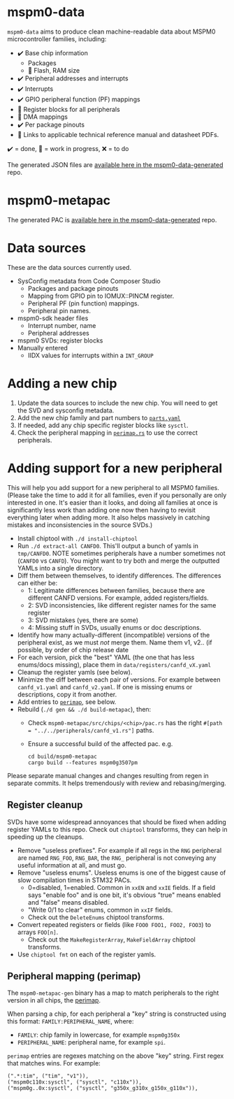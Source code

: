 # mspm0-data

`mspm0-data` aims to produce clean machine-readable data about MSPM0 microcontroller families, including:

- ✔️ Base chip information
  - Packages
  - 🚧 Flash, RAM size
- ✔️ Peripheral addresses and interrupts
- ✔️ Interrupts
- ✔️ GPIO peripheral function (PF) mappings
- 🚧 Register blocks for all peripherals
- 🚧 DMA mappings
- ✔️ Per package pinouts
- 🚧 Links to applicable technical reference manual and datasheet PDFs.

✔️ = done, 🚧 = work in progress, ❌ = to do

The generated JSON files are [available here in the mspm0-data-generated](todo.txt) repo.

# mspm0-metapac

The generated PAC is [available here in the mspm0-data-generated](todo.txt) repo.

# Data sources

These are the data sources currently used.

* SysConfig metadata from Code Composer Studio
  * Packages and package pinouts
  * Mapping from GPIO pin to IOMUX::PINCM register.
  * Peripheral PF (pin function) mappings.
  * Peripheral pin names.
* mspm0-sdk header files
  * Interrupt number, name
  * Peripheral addresses
* mspm0 SVDs: register blocks
* Manually entered
  * IIDX values for interrupts within a `INT_GROUP`

# Adding a new chip

1. Update the data sources to include the new chip. You will need to get the SVD and sysconfig metadata.
2. Add the new chip family and part numbers to [`parts.yaml`](./data/parts.yaml)
3. If needed, add any chip specific register blocks like `sysctl`.
4. Check the peripheral mapping in [`perimap.rs`](./mspm0-data-gen/src/perimap.rs) to use the correct peripherals.

# Adding support for a new peripheral

This will help you add support for a new peripheral to all MSPM0 families. (Please take the time to add it for all families, even if you personally
are only interested in one. It's easier than it looks, and doing all families at once is significantly less work than adding one now then having to revisit everything later when adding more. It also helps massively in catching mistakes and inconsistencies in the source SVDs.)

- Install chiptool with `./d install-chiptool`
- Run `./d extract-all CANFD0`. This'll output a bunch of yamls in `tmp/CANFD0`. NOTE sometimes peripherals have a number sometimes not (`CANFD0` vs `CANFD`). You might want to try both and merge the outputted YAMLs into a single directory.
- Diff them between themselves, to identify differences. The differences can either be:
  - 1: Legitimate differences between families, because there are different CANFD versions. For example, added registers/fields.
  - 2: SVD inconsistencies, like different register names for the same register
  - 3: SVD mistakes (yes, there are some)
  - 4: Missing stuff in SVDs, usually enums or doc descriptions.
- Identify how many actually-different (incompatible) versions of the peripheral exist, as we must _not_ merge them. Name them v1, v2.. (if possible, by order of chip release date
- For each version, pick the "best" YAML (the one that has less enums/docs missing), place them in `data/registers/canfd_vX.yaml`
- Cleanup the register yamls (see below).
- Minimize the diff between each pair of versions. For example between `canfd_v1.yaml` and `canfd_v2.yaml`. If one is missing enums or descriptions, copy it from another.
- Add entries to [`perimap`](./mspm0-data-gen/src/perimap.rs), see below.
- Rebuild (`./d gen && ./d build-metapac`), then:
  - Check `mspm0-metapac/src/chips/<chip>/pac.rs` has the right `#[path = "../../peripherals/canfd_v1.rs"]` paths.
  - Ensure a successful build of the affected pac. e.g.

    ```
    cd build/mspm0-metapac
    cargo build --features mspm0g3507pm
    ```

Please separate manual changes and changes resulting from regen in separate commits. It helps tremendously with review and rebasing/merging.

## Register cleanup

SVDs have some widespread annoyances that should be fixed when adding register YAMLs to this repo. Check out `chiptool` transforms, they can help in speeding up the cleanups.

- Remove "useless prefixes". For example if all regs in the `RNG` peripheral are named `RNG_FOO`, `RNG_BAR`, the `RNG_` peripheral is not conveying any useful information at all, and must go.
- Remove "useless enums". Useless enums is one of the biggest cause of slow compilation times in STM32 PACs.
  - 0=disabled, 1=enabled. Common in `xxEN` and `xxIE` fields. If a field says "enable foo" and is one bit, it's obvious "true" means enabled and "false" means disabled.
  - "Write 0/1 to clear" enums, common in `xxIF` fields.
  - Check out the `DeleteEnums` chiptool transforms.
- Convert repeated registers or fields (like `FOO0 FOO1, FOO2, FOO3`) to arrays `FOO[n]`.
  - Check out the `MakeRegisterArray`, `MakeFieldArray` chiptool transforms.
- Use `chiptool fmt` on each of the register yamls.

## Peripheral mapping (perimap)

The `mspm0-metapac-gen` binary has a map to match peripherals to the right version in all chips, the [perimap](./mspm0-data-gen/src/perimap.rs).

When parsing a chip, for each peripheral a "key" string is constructed using this format: `FAMILY:PERIPHERAL_NAME`, where:

- `FAMILY`: chip family in lowercase, for example `mspm0g350x`
- `PERIPHERAL_NAME`: peripheral name, for example `spi`.

`perimap` entries are regexes matching on the above "key" string. First regex that matches wins. For example:

```
(".*:tim", ("tim", "v1")),
("mspm0c110x:sysctl", ("sysctl", "c110x")),
("mspm0g..0x:sysctl", ("sysctl", "g350x_g310x_g150x_g110x")),
```
